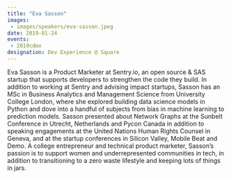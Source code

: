 ```yaml
---
title: "Eva Sasson"
images:
 - images/speakers/eva-sasson.jpeg
date: 2019-01-24
events:
 - 2019cdmx
designation: Dev Experience @ Square
---
```


Eva Sasson is a Product Marketer at Sentry.io, an open source &amp; SAS startup that supports developers to strengthen the code they build. In addition to working at Sentry and advising impact startups, Sasson has an MSc in Business Analytics and Management Science from University College London, where she explored building data science models in Python and dove into a handful of subjects from bias in machine learning to prediction models. Sasson presented about Network Graphs at the Sunbelt Conference in Utrecht, Netherlands and Pycon Canada in addition to speaking engagements at the United Nations Human Rights Counsel in Geneva, and at the startup conferences in Silicon Valley, Mobile Beat and Demo. A college entrepreneur and technical product marketer, Sasson’s passion is to support women and underrepresented communities in tech, in addition to transitioning to a zero waste lifestyle and keeping lots of things in jars.